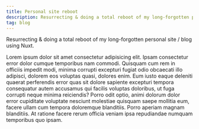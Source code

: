 ```yaml
---
title: Personal site reboot
description: Resurrecting & doing a total reboot of my long-forgotten personal site / blog using Nuxt.
tag: blog
---
```


<p className="lead">
  Resurrecting & doing a total reboot of my long-forgotten personal site / blog using Nuxt.
</p>

Lorem ipsum dolor sit amet consectetur adipisicing elit. Ipsam consectetur
error dolor cumque temporibus nam commodi. Quisquam cum rem in officiis
impedit modi, minima corrupti excepturi fugiat odio obcaecati illo
adipisci, dolorem eos voluptas quasi, dolores enim. Eum iusto eaque
deleniti quaerat perferendis error quas sit dolore sapiente excepturi
tempora consequatur autem accusamus qui facilis voluptas doloribus, ut
fuga corrupti neque minima reiciendis? Porro odit optio, animi dolorum
dolor error cupiditate voluptate nesciunt molestiae quisquam saepe
mollitia eum, facere ullam cum tempora doloremque blanditiis. Porro
aperiam magnam blanditiis. At ratione facere rerum officia veniam ipsa
repudiandae numquam temporibus quo ipsam.
